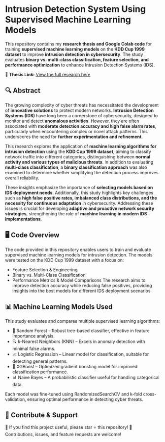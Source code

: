 # Intrusion Detection System Using Supervised Machine Learning Models

This repository contains my **research thesis and Google Colab code** for training **supervised machine learning models** on the **KDD Cup 1999 dataset** to improve **intrusion detection in cybersecurity**. The study evaluates **binary vs. multi-class classification, feature selection, and performance optimization** to enhance Intrusion Detection Systems (IDS).

📄 **Thesis Link:** [View the full research here](https://doi.org/10.5281/zenodo.15040140)

## 🔍 **Abstract**
The growing complexity of cyber threats has necessitated the development of **innovative solutions** to protect modern networks. **Intrusion Detection Systems (IDS)** have long been a cornerstone of cybersecurity, designed to monitor and detect **anomalous activities**. However, they are often associated with **moderate detection accuracy and high false alarm rates**, particularly when encountering complex or novel attack patterns. This underscores the need for **further experimentation and refinement**.

This research explores the application of **machine learning algorithms for intrusion detection** using the **KDD Cup 1999 dataset**, aiming to classify network traffic into different categories, distinguishing between **normal activity and various types of malicious threats**. In addition to evaluating **multi-class classification**, a **binary classification approach** was also examined to determine whether simplifying the detection process improves overall reliability.

These insights emphasize the importance of **selecting models based on IDS deployment needs**. Additionally, this study highlights key challenges such as **high false positive rates, imbalanced class distributions, and the necessity for continuous adaptation** in cybersecurity. Addressing these issues is crucial for developing **adaptive and proactive network security strategies**, strengthening the role of **machine learning in modern IDS implementations**.

## 🖥️ **Code Overview**
The code provided in this repository enables users to train and evaluate supervised machine learning models for intrusion detection. The models were tested on the KDD Cup 1999 dataset with a focus on:
 - Feature Selection & Engineering
 - Binary vs. Multi-Class Classification
 - Performance Metrics & Model Comparisons
The research aims to improve detection accuracy while reducing false positives, providing insights into the best models for different IDS deployment scenarios

## 📊 **Machine Learning Models Used**
This study evaluates and compares multiple supervised learning algorithms:
 - 🌲 Random Forest – Robust tree-based classifier, effective in feature importance analysis.
 - 🔍 k-Nearest Neighbors (KNN) – Excels in anomaly detection with minimal false alarms.
 - 📈 Logistic Regression – Linear model for classification, suitable for detecting general patterns.
 - 🚀 XGBoost – Optimized gradient boosting model for improved classification performance.
 - 📊 Naïve Bayes – A probabilistic classifier useful for handling categorical data.

Each model was fine-tuned using RandomizedSearchCV and k-fold cross-validation, ensuring optimal performance in detecting cyber threats.

## 📢 **Contribute & Support**
🌟 If you find this project useful, please star ⭐ this repository!
👥 Contributions, issues, and feature requests are welcome!

